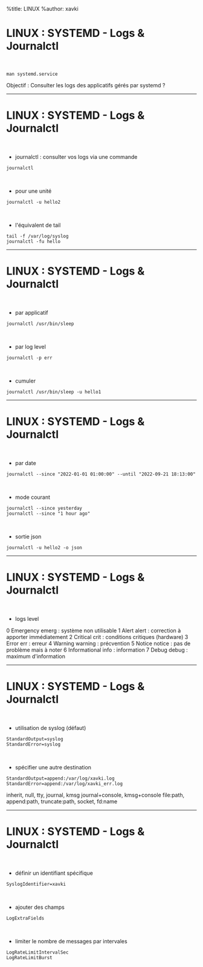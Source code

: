 %title: LINUX
%author: xavki


# LINUX : SYSTEMD - Logs & Journalctl


<br>

```
man systemd.service
```

Objectif : Consulter les logs des applicatifs gérés par systemd ?


----------------------------------------------------------------------------------

# LINUX : SYSTEMD - Logs & Journalctl

<br>

* journalctl : consulter vos logs via une commande

```
journalctl
```

<br>

* pour une unité

```
journalctl -u hello2
```

<br>

* l'équivalent de tail

```
tail -f /var/log/syslog
journalctl -fu hello
```

----------------------------------------------------------------------------------

# LINUX : SYSTEMD - Logs & Journalctl

<br>

* par applicatif

```
journalctl /usr/bin/sleep
```

<br>

* par log level

```
journalctl -p err
```

<br>

* cumuler

```
journalctl /usr/bin/sleep -u hello1
```

----------------------------------------------------------------------------------

# LINUX : SYSTEMD - Logs & Journalctl

<br>

* par date

```
journalctl --since "2022-01-01 01:00:00" --until "2022-09-21 18:13:00"
```

<br>

* mode courant

```
journalctl --since yesterday
journalctl --since "1 hour ago"
```

<br>

* sortie json

```
journalctl -u hello2 -o json
```

----------------------------------------------------------------------------------

# LINUX : SYSTEMD - Logs & Journalctl

<br>

* logs level

0 	Emergency 	emerg 		: système non utilisable
1 	Alert 	alert 				: correction à apporter immédiatement
2 	Critical 	crit 				: conditions critiques (hardware)
3 	Error 	err 					: erreur
4 	Warning 	warning 		: précvention
5 	Notice 	notice 				: pas de problème mais à noter 
6 	Informational 	info 	: information
7 	Debug 	debug 				: maximum d'information

----------------------------------------------------------------------------------

# LINUX : SYSTEMD - Logs & Journalctl

<br>

* utilisation de syslog (défaut)

```
StandardOutput=syslog
StandardError=syslog
```

<br>

* spécifier une autre destination

```
StandardOutput=append:/var/log/xavki.log
StandardError=append:/var/log/xavki_err.log
```

inherit, null, tty, journal, kmsg
journal+console, kmsg+console
file:path, append:path, truncate:path, socket, fd:name

----------------------------------------------------------------------------------

# LINUX : SYSTEMD - Logs & Journalctl

<br>

* définir un identifiant spécifique

```
SyslogIdentifier=xavki
```

<br>

* ajouter des champs

```
LogExtraFields
```

<br>

* limiter le nombre de messages par intervales

```
LogRateLimitIntervalSec
LogRateLimitBurst
```
